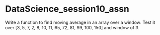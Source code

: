 # DataScience_session10_assn
Write a function to find moving average in an array over a window: Test it over [3, 5, 7, 2, 8, 10, 11, 65, 72, 81, 99, 100, 150] and window of 3.
